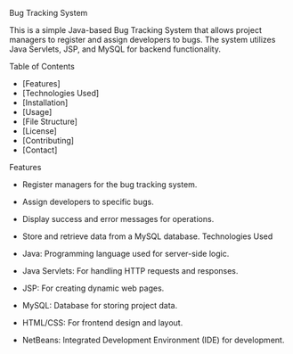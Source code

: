   Bug Tracking System

This is a simple Java-based Bug Tracking System that allows project managers to register and assign developers to bugs. The system utilizes Java Servlets, JSP, and MySQL for backend functionality.

Table of Contents

- [Features]
- [Technologies Used]
- [Installation]
- [Usage]
- [File Structure]
- [License]
- [Contributing]
- [Contact]

Features

- Register managers for the bug tracking system.
- Assign developers to specific bugs.
- Display success and error messages for operations.
- Store and retrieve data from a MySQL database.
Technologies Used

- Java: Programming language used for server-side logic.
- Java Servlets: For handling HTTP requests and responses.
- JSP: For creating dynamic web pages.
- MySQL: Database for storing project data.
- HTML/CSS: For frontend design and layout.
- NetBeans: Integrated Development Environment (IDE) for development.

